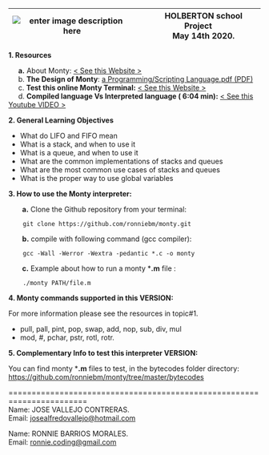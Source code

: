 |  ![enter image description here](https://i.ibb.co/FgKXCt9/monty-interpreter-banner.png)|&nbsp;&nbsp;&nbsp;&nbsp;&nbsp;HOLBERTON school Project<br>&nbsp;&nbsp;&nbsp;&nbsp;&nbsp;May 14th 2020.|
|--|--|

**1. Resources**

&nbsp;&nbsp;&nbsp;&nbsp;&nbsp;**a.** About Monty:  [< See this Website >](http://montyscoconut.github.io/about.html)<br>
&nbsp;&nbsp;&nbsp;&nbsp;&nbsp;b. **The Design of Monty**: [a Programming/Scripting Language.pdf (PDF)](http://www.informatik.uni-bremen.de/~hof/Monty/Monty-Watt.pdf)<br>
&nbsp;&nbsp;&nbsp;&nbsp;&nbsp;c. **Test this online Monty Terminal:**   [< See this Website >](http://montyscoconut.github.io/try/?page=index)<br>
&nbsp;&nbsp;&nbsp;&nbsp;&nbsp;d. **Compiled language Vs Interpreted language ( 6:04 min):**  [< See this Youtube VIDEO >](https://www.youtube.com/watch?v=I1f45REi3k4)

**2. General Learning Objectives**

-   What do LIFO and FIFO mean
-   What is a stack, and when to use it
-   What is a queue, and when to use it
-   What are the common implementations of stacks and queues
-   What are the most common use cases of stacks and queues
-   What is the proper way to use global variables

**3. How to use the Monty interpreter:**

&nbsp;&nbsp;&nbsp;&nbsp;&nbsp;&nbsp;&nbsp;**a.** Clone the Github repository from your terminal:
```
    git clone https://github.com/ronniebm/monty.git
```
&nbsp;&nbsp;&nbsp;&nbsp;&nbsp;&nbsp;&nbsp;**b.** compile with following command (gcc compiler):
```
    gcc -Wall -Werror -Wextra -pedantic *.c -o monty
```
&nbsp;&nbsp;&nbsp;&nbsp;&nbsp;&nbsp;&nbsp;**c.** Example about how to run a monty ***.m**   file :
```
    ./monty PATH/file.m
```

**4.  Monty commands supported in this VERSION:**

For more information please see the resources in topic#1.
-   pull,  pall,  pint,  pop,  swap,  add,  nop, sub, div, mul<br>
-   mod, #, pchar, pstr, rotl, rotr.

**5.  Complementary Info to test this interpreter VERSION:**

You can find monty ***.m**  files to test, in the bytecodes folder directory:<br>
https://github.com/ronniebm/monty/tree/master/bytecodes<br>


=======================================================================<br>
Name: JOSE VALLEJO CONTRERAS.<br>Email: josealfredovallejo@hotmail.com

Name: RONNIE BARRIOS MORALES.<br>Email: ronnie.coding@gmail.com